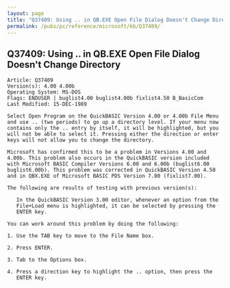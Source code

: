 ```yaml
---
layout: page
title: "Q37409: Using .. in QB.EXE Open File Dialog Doesn't Change Directory"
permalink: /pubs/pc/reference/microsoft/kb/Q37409/
---
```


## Q37409: Using .. in QB.EXE Open File Dialog Doesn't Change Directory

	Article: Q37409
	Version(s): 4.00 4.00b
	Operating System: MS-DOS
	Flags: ENDUSER | buglist4.00 buglist4.00b fixlist4.50 B_BasicCom
	Last Modified: 15-DEC-1989
	
	Select Open Program on the QuickBASIC Version 4.00 or 4.00b File Menu
	and use .. (two periods) to go up a directory level. If your menu now
	contains only the .. entry by itself, it will be highlighted, but you
	will not be able to select it. Pressing either the direction or enter
	keys will not allow you to change the directory.
	
	Microsoft has confirmed this to be a problem in Versions 4.00 and
	4.00b. This problem also occurs in the QuickBASIC version included
	with Microsoft BASIC Compiler Versions 6.00 and 6.00b (buglist6.00
	buglist6.00b). This problem was corrected in QuickBASIC Version 4.50
	and in QBX.EXE of Microsoft BASIC PDS Version 7.00 (fixlist7.00).
	
	The following are results of testing with previous version(s):
	
	   In the QuickBASIC Version 3.00 editor, whenever an option from the
	   File+Load menu is highlighted, it can be selected by pressing the
	   ENTER key.
	
	You can work around this problem by doing the following:
	
	1. Use the TAB key to move to the File Name box.
	
	2. Press ENTER.
	
	3. Tab to the Options box.
	
	4. Press a direction key to highlight the .. option, then press the
	   ENTER key.
